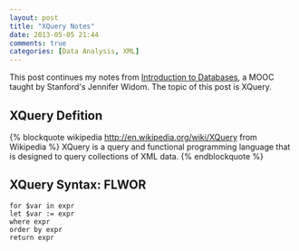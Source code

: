 ```yaml
---
layout: post
title: "XQuery Notes"
date: 2013-05-05 21:44
comments: true
categories: [Data Analysis, XML]
---
```


This post continues my notes from [Introduction to Databases](https://class2go.stanford.edu/db/Winter2013), a MOOC taught by Stanford's Jennifer Widom. The topic of this post is XQuery.

## XQuery Defition
{% blockquote wikipedia http://en.wikipedia.org/wiki/XQuery from Wikipedia %}
XQuery is a query and functional programming language that is designed to query collections of XML data.
{% endblockquote %}

## XQuery Syntax: FLWOR 
``` xquery FLWOR Syntax
for $var in expr
let $var := expr
where expr
order by expr
return expr
```
